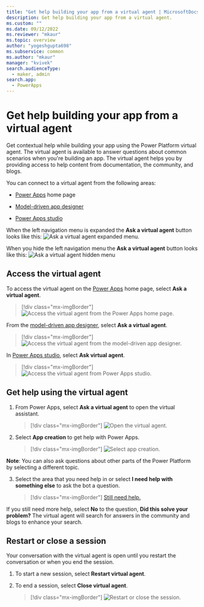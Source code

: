 ```yaml
---
title: "Get help building your app from a virtual agent | MicrosoftDocs"
description: Get help building your app from a virtual agent. 
ms.custom: ""
ms.date: 09/12/2022
ms.reviewer: "mkaur"
ms.topic: overview
author: "yogeshgupta698"
ms.subservice: common
ms.author: "mkaur"
manager: "kvivek"
search.audienceType: 
  - maker, admin
search.app: 
  - PowerApps
---
```


# Get help building your app from a virtual agent

Get contextual help while building your app using the Power Platform virtual agent. The virtual agent is available to answer questions about common scenarios when you're building an app. The virtual agent helps you by providing access to help content from documentation, the community, and blogs.

You can connect to a virtual agent from the following areas:

- [Power Apps](https://make.preview.powerapps.com/) home page

- [Model-driven app designer](../model-driven-apps/app-designer-overview.md)

- [Power Apps studio](../canvas-apps/power-apps-studio.md)

When the left navigation menu is expanded the **Ask a virtual agent** button looks like this: ![Ask a virtual agent expanded menu.](media/bot/virtual-agent-expanded.png "Ask a virtual agent button in its expanded state")

When you hide the left navigation menu the **Ask a virtual agent** button looks like this: ![Ask a virtual agent hidden menu](media/bot/virtual-agent-hidden.png)

## Access the virtual agent

To access the virtual agent on the [Power Apps](https://make.preview.powerapps.com/) home page, select **Ask a virtual agent**.

> [!div class="mx-imgBorder"]
>![Access the virtual agent from the Power Apps home page.](media/bot/home-page-maker-1.png)

From the [model-driven app designer](../model-driven-apps/app-designer-overview.md), select **Ask a virtual agent**.

> [!div class="mx-imgBorder"]
> ![Access the virtual agent from the model-driven app designer.](media/bot/model-driven-designer-2.png)

In [Power Apps studio](../canvas-apps/power-apps-studio.md), select **Ask virtual agent**.

> [!div class="mx-imgBorder"]
> ![Access the virtual agent from Power Apps studio.](media/bot/power-app-studio-3.png)

## Get help using the virtual agent

1. From Power Apps, select **Ask a virtual agent** to open the virtual assistant.

   > [!div class="mx-imgBorder"]
   >![Open the virtual agent.](media/bot/virtual-agent-1.png)

2. Select **App creation** to get help with Power Apps.

   > [!div class="mx-imgBorder"]
   > ![Select app creation.](media/bot/virtual-agent-2.png)

**Note**: You can also ask questions about other parts of the Power Platform by selecting a different topic.

3. Select the area that you need help in or select **I need help with something else** to ask the bot a question.

   > [!div class="mx-imgBorder"]
   > [Still need help.](media/bot/virtual-agent-3.png)

If you still need more help, select **No** to the question, **Did this solve your problem?** The virtual agent will search for answers in the community and blogs to enhance your search.

## Restart or close a session

Your conversation with the virtual agent is open until you restart the conversation or when you end the session.

1. To start a new session, select **Restart virtual agent**.

2. To end a session, select **Close virtual agent**.

   > [!div class="mx-imgBorder"]
   > ![Restart or close the session.](media/bot/virtual-agent-4.png)
